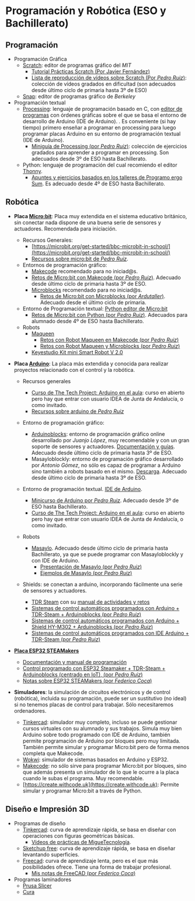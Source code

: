 # Programación y Robótica (ESO y Bachillerato)

## Programación

* Programación Gráfica
  * [Scratch](https://scratch.mit.edu/): editor de programas gráfico del *MIT*
    * [Tutorial Prácticas Scratch (Por Javier Fernández)](https://lacienciaparatodos.files.wordpress.com/2018/04/prc3a1cticas-scratch-02-04-2018-v2.pdf)
    * [Lista de reproducción de vídeos sobre Scratch (Por *Pedro Ruiz*)](https://www.youtube.com/playlist?list=PLMmcVmU6CWlITFp3tp69S5aBK5lLqD7T2): colección de vídeos gradados en dificultad (son adecuados desde último ciclo de primaria hasta 3º de ESO)
  * [Snap](https://snap.berkeley.edu/): editor de programas gráfico de *Berkeley*
* Programación textual
  * [Processing](https://processing.org/): lenguaje de programación basado en C, con [editor de programas](https://processing.org/download) con órdenes gráficas sobre el que se basa el entorno de desarrollo de Arduino (IDE de Arduino). . Es conveniente (si hay tiempo) primero enseñar a programar en processing para luego programar placas Arduino en su entorno de programación textual (IDE de Arduino).
    * [Miniguía de Processing (por *Pedro Ruiz*)](https://github.com/pedroruizf/miniguia_processing): colección de ejercicios gradados para aprender a programar en processing. Son adecuados desde 3º de ESO hasta Bachillerato.
  * Python: lenguaje de programación del cual recomiendo el editor [Thonny](https://thonny.org/).
    *  [Apuntes y ejercicios basados en los talleres de Programo ergo Sum](https://github.com/pedroruizf/python). Es adecuado desde 4º de ESO hasta Bachillerato.

## Robótica

* **Placa [Micro:bit](https://microbit.org/es-es/)**: Placa muy extendida en el sistema educativo británico, sin conectar nada dispone de una buena serie de sensores y actuadores. Recomendada para iniciación.
  * Recursos Generales:
    * [https://microbit.org/get-started/bbc-microbit-in-school/](https://microbit.org/get-started/bbc-microbit-in-school/)
    * [Recursos sobre micro:bit de *Pedro Ruiz*](https://github.com/pedroruizf/microbit).
  * Entornos de programación gráfico:
    *  [Makecode](https://makecode.microbit.org/#) recomendado para no iniciad@s.
      * [Retos de Micro:bit con Makecode (por *Pedro Ruiz*)](https://github.com/pedroruizf/microbit/tree/master/makecode). Adecuado desde último ciclo de primaria hasta 3º de ESO.
    * [Microblocks](https://microblocks.fun/) recomendado para no iniciad@s.
      * [Retos de Micro:bit con Microblocks (por *Ardutaller*)](https://www.ardutaller.com.es/microblocks/microbit). Adecuado desde el último ciclo de primaria.
  * Entorno de Programación textual: [Python editor de Micro:bit](https://python.microbit.org/v/2?l=es-ES)
    * [Retos de Micro:bit con Python (por *Pedro Ruiz*)](https://github.com/pedroruizf/microbit/tree/master/python). Adecuados para alumnado desde 4º de ESO hasta Bachillerato.
  * Robots
    * [Maqueen](https://atigra.es/tienda/producto/micro-maqueen-para-microbit-kit-de-robot-para-programacion-educativa/)
      * [Retos con Robot Maqueen en Makecode (por *Pedro Ruiz*)](https://pedroruizf.github.io/maqueen_retos/)
      * [Retos con Robot Maqueen y Microblocks (por *Pedro Ruiz*)](https://pedroruizf.github.io/retosMaqueenMicroblocks/index.html)
    * [Keyestudio Kit mini Smart Robot V 2.0](https://shop.innovadidactic.com/es/micro-bit-placas-shields-y-kits/939-keyestudio-kit-mini-smart-robot-car-v2-0-para-la-micro-bit.html)
* **Placa [Arduino](https://www.arduino.cc/)**: La placa más extendida y conocida para realizar proyectos relacionado con el control y la robótica.
  * Recursos generales

    * [Curso de The Tech Project: Arduino en el aula](https://educacionadistancia.juntadeandalucia.es/aulavirtual/course/view.php?id=1264): curso en abierto pero hay que entrar con usuario IDEA de Junta de Andalucía, o como invitado. 
    * [Recursos sobre arduino de *Pedro Ruiz*](https://github.com/pedroruizf/arduino)
  * Entorno de programación gráfico:

    * [Arduinoblocks](http://www.arduinoblocks.com/): entorno de programación gráfico online desarrollado por *Juanjo López*, muy recomendable y con un gran soporte de sensores y actuadores. [Documentación y guías](http://www.arduinoblocks.com/web/site/doc). Adecuado desde último ciclo de primaria hasta 3º de ESO.
    * Masayloblockly: entorno de programación gráfico desarrollado por *Antonio Gómez*, no sólo es capaz de programar a Arduino sino también a robots basado en el mismo. [Descarga](https://github.com/agomezgar/masayloBlockly/releases/tag/1.1.5). Adecuado desde último ciclo de primaria hasta 3º de ESO.
  * Entorno de programación textual. [IDE de Arduino](https://www.arduino.cc/en/software).

    * [Minicurso de Arduino por *Pedro Ruiz*](https://github.com/pedroruizf/arduino/tree/master/minicurso_arduino). Adecuado desde 3º de ESO hasta Bachillerato.
    * [Curso de The Tech Project: Arduino en el aula](https://educacionadistancia.juntadeandalucia.es/aulavirtual/course/view.php?id=1264): curso en abierto pero hay que entrar con usuario IDEA de Junta de Andalucía, o como invitado. 
  * Robots
    * [Masaylo](https://clubroboticagranada.github.io/MASAYLO-CRG/). Adecuado desde último ciclo de primaria hasta Bachillerato, ya que se puede programar con Masayloblockly y con IDE de Arduino.
      * [Presentación de Masaylo (por *Pedro Ruiz*)](https://pedroruizf.github.io/masaylo_presentacion/)
      * [Ejemplos de Masaylo (por *Pedro Ruiz*)](https://pedroruizf.github.io/masaylo_ejemplos/)
  * Shields: se conectan a arduino, incorporando fácilmente una serie de sensores y actuadores.
      * [TDR Steam](https://shop.innovadidactic.com/es/para-centros-educativos/1445-kit-imagina-tdr-steam-basado-en-arduino.html) con su [manual de actividades y retos](https://drive.google.com/drive/folders/1C0YWKIxJHbd8JWIfPy97-JD2yuA2zu8a)
      * [Sistemas de control automáticos programados con Arduino + TDR-Steam + Arduinoblocks (por *Pedro Ruiz*)](https://pedroruizf.github.io/arduino_tdrsteam_arduinoblocks/)
      * [Sistemas de control automáticos programados con Arduino + Shield HY-M302 + Arduinoblocks (por *Pedro Ruiz*)](https://pedroruizf.github.io/arduino_shield_arduinoblocks/)
      * [Sistemas de control automáticos programados con IDE Arduino + TDR-Steam (por *Pedro Ruiz*)](https://pedroruizf.github.io/arduino_tdr_steam/)
* [**Placa ESP32 STEAMakers**](https://shop.innovadidactic.com/es/standard-placas-shields-y-kits/1567-placa-esp32-steamakers.html)
  * [Documentación y manual de programación](https://www.dropbox.com/s/dlaxgwj1vx8u1kw/Manual%20Actividades%20ESP32%20SteaMakers%202022_Junio.pdf?dl=0)
  * [Control programado con ESP32 Steamaker + TDR-Steam + Arduinoblocks (centrado en IoT), (por *Pedro Ruiz*)](https://pedroruizf.github.io/steamakers_demo/)
  * [Notas sobre ESP32 STEAMakers (por *Federico Coca*)](https://fgcoca.github.io/ESP32-STEAMakers/)

* **Simuladores**: la simulación de circuitos electrónicos y de control (robótica), incluida su programación, puede ser un sustitutivo (no ideal) si no tenemos placas de control para trabajar. Sólo necesitaremos ordenadores.
  * [Tinkercad](https://www.tinkercad.com/): simulador muy completo, incluso se puede gestionar cursos virtuales con su alumnado y sus trabajos. Simula muy bien Arduino sobre todo programado con IDE de Arduino, también permite programación de Arduino por bloques pero muy limitada. También permite simular y programar Micro:bit pero de forma menos completa que Makecode.
  * [Wokwi](https://wokwi.com/): simulador de sistemas basados en Arduino y ESP32.
  * [Makecode](https://makecode.microbit.org/): no sólo sirve para programar Micro:bit por bloques, sino que además presenta un simulador de lo que le ocurre a la placa cuando le subas el programa. Muy recomendable.
  * [https://create.withcode.uk](https://create.withcode.uk): Permite simular y programar Micro:bit a través de Python.

## Diseño e Impresión 3D

* Programas de diseño
  * [Tinkercad](https://www.tinkercad.com): curva de aprendizaje rápida, se basa en diseñar con operaciones con figuras geométricas básicas. 
    * [Vídeos de prácticas de MigueTecnología](https://www.youtube.com/playlist?list=PLroULtNmu2QE8V_f8_lvjnVu2WqOacSEa).
  * [Sketchup free](https://www.sketchup.com/es/plans-and-pricing/sketchup-free): curva de aprendizaje rápida, se basa en diseñar levantando superficies. 
  * [Freecad](https://www.freecadweb.org/): curva de aprendizaje lenta, pero es el que más posibilidades ofrece. Tiene una forma de trabajar profesional.
    * [Mis notas de FreeCAD (por *Federico Coca*)](https://fgcoca.github.io/Mis-notas-de-FreeCAD/)
* Programas laminadores
  * [Prusa Slicer](https://www.prusa3d.es/prusaslicer/)
  * [Cura](https://ultimaker.com/es/software/ultimaker-cura)

